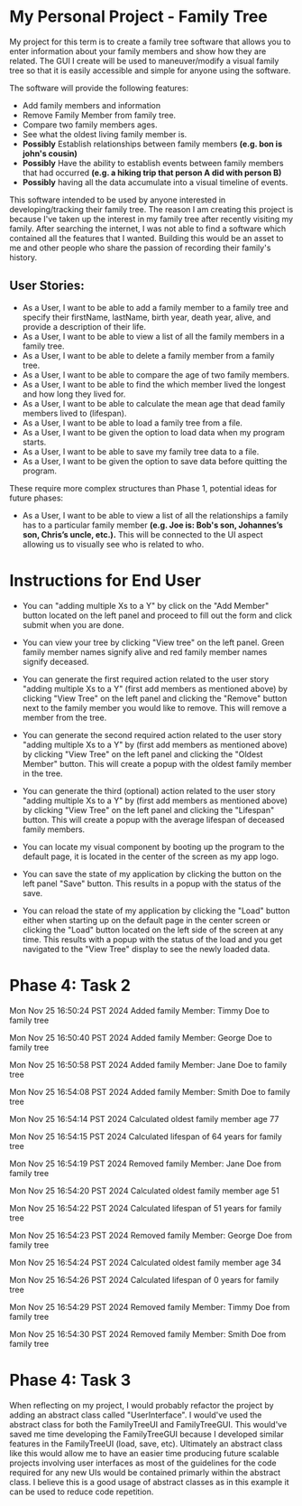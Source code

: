 # My Personal Project - Family Tree
My project for this term is to create a family tree software that allows you to enter information about your family members and show how they are related. The GUI I create will be used to maneuver/modify a visual family tree so that it is easily accessible and simple for anyone using the software.

The software will provide the following features:
- Add family members and information
- Remove Family Member from family tree.
- Compare two family members ages.
- See what the oldest living family member is.
- **Possibly** Establish relationships between family members **(e.g. bon is john's cousin)**
- **Possibly** Have the ability to establish events between family members that had occurred **(e.g. a hiking trip that person A did with person B)**
- **Possibly** having all the data accumulate into a visual timeline of events.

This software intended to be used by anyone interested in developing/tracking their family tree. The reason I am creating this project is because I've taken up the interest in my family tree after recently visiting my family. After searching the internet, I was not able to find a software which contained all the features that I wanted. Building this would be an asset to me and other people who share the passion of recording their family's history.

## User Stories:
- As a User, I want to be able to add a family member to a family tree and specify their firstName, lastName, birth year, death year, alive, and provide a description of their life.
- As a User, I want to be able to view a list of all the family members in a family tree.
- As a User, I want to be able to delete a family member from a family tree.
- As a User, I want to be able to compare the age of two family members.
- As a User, I want to be able to find the which member lived the longest and how long they lived for.
- As a User, I want to be able to calculate the mean age that dead family members lived to (lifespan).
- As a User, I want to be able to load a family tree from a file.
- As a User, I want to be given the option to load data when my program starts.
- As a User, I want to be able to save my family tree data to a file.
- As a User, I want to be given the option to save data before quitting the program.


These require more complex structures than Phase 1, potential ideas for future phases:
- As a User, I want to be able to view a list of all the relationships a family has to a particular family member **(e.g. Joe is: Bob's son, Johannes’s son, Chris’s uncle, etc.).** This will be connected to the UI aspect allowing us to visually see who is related to who.

# Instructions for End User

- You can "adding multiple Xs to a Y" by click on the "Add Member" button located on the left panel and proceed to fill out the form and click submit when you are done.
- You can view your tree by clicking "View tree" on the left panel. Green family member names signify alive and red family member names signify deceased.

- You can generate the first required action related to the user story "adding multiple Xs to a Y" (first add members as mentioned above) by clicking "View Tree" on the left panel and clicking the "Remove" button next to the family member you would like to remove. This will remove a member from the tree.
- You can generate the second required action related to the user story "adding multiple Xs to a Y" by (first add members as mentioned above) by clicking "View Tree" on the left panel and clicking the "Oldest Member" button. This will create a popup with the oldest family member in the tree.
- You can generate the third (optional) action related to the user story "adding multiple Xs to a Y" by (first add members as mentioned above) by clicking "View Tree" on the left panel and clicking the "Lifespan" button. This will create a popup with the average lifespan of deceased family members.
- You can locate my visual component by booting up the program to the default page, it is located in the center of the screen as my app logo.
- You can save the state of my application by clicking the button on the left panel "Save" button. This results in a popup with the status of the save.
- You can reload the state of my application by clicking the "Load" button either when starting up on the default page in the center screen or clicking the "Load" button located on the left side of the screen at any time. This results with a popup with the status of the load and you get navigated to the "View Tree" display to see the newly loaded data. 

# Phase 4: Task 2

Mon Nov 25 16:50:24 PST 2024 Added family Member: Timmy Doe to family tree

Mon Nov 25 16:50:40 PST 2024 Added family Member: George Doe to family tree

Mon Nov 25 16:50:58 PST 2024 Added family Member: Jane Doe to family tree

Mon Nov 25 16:54:08 PST 2024 Added family Member: Smith Doe to family tree

Mon Nov 25 16:54:14 PST 2024 Calculated oldest family member age 77

Mon Nov 25 16:54:15 PST 2024 Calculated lifespan of 64 years for family tree

Mon Nov 25 16:54:19 PST 2024 Removed family Member: Jane Doe from family tree

Mon Nov 25 16:54:20 PST 2024 Calculated oldest family member age 51

Mon Nov 25 16:54:22 PST 2024 Calculated lifespan of 51 years for family tree

Mon Nov 25 16:54:23 PST 2024 Removed family Member: George Doe from family tree

Mon Nov 25 16:54:24 PST 2024 Calculated oldest family member age 34

Mon Nov 25 16:54:26 PST 2024 Calculated lifespan of 0 years for family tree

Mon Nov 25 16:54:29 PST 2024 Removed family Member: Timmy Doe from family tree

Mon Nov 25 16:54:30 PST 2024 Removed family Member: Smith Doe from family tree

# Phase 4: Task 3

When reflecting on my project, I would probably refactor the project by adding an abstract class called "UserInterface". I would've used the abstract class for both the FamilyTreeUI and FamilyTreeGUI. This would've saved me time developing the FamilyTreeGUI because I developed similar features in the FamilyTreeUI (load, save, etc). Ultimately an abstract class like this would allow me to have an easier time producing future scalable projects involving user interfaces as most of the guidelines for the code required for any new UIs would be contained primarly within the abstract class. I believe this is a good usage of abstract classes as in this example it can be used to reduce code repetition.